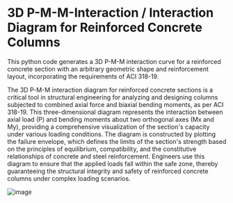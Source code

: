 # 3D P-M-M-Interaction / Interaction Diagram for Reinforced Concrete Columns
This python code generates a 3D P-M-M interaction curve for a reinforced concrete section with an arbitrary geometric shape and reinforcement layout, incorporating the requirements of ACI 318-19.

The 3D P-M-M interaction diagram for reinforced concrete sections is a critical tool in structural engineering for analyzing and designing columns subjected to combined axial force and biaxial bending moments, as per ACI 318-19. This three-dimensional diagram represents the interaction between axial load (P) and bending moments about two orthogonal axes (Mx and My), providing a comprehensive visualization of the section's capacity under various loading conditions. The diagram is constructed by plotting the failure envelope, which defines the limits of the section's strength based on the principles of equilibrium, compatibility, and the constitutive relationships of concrete and steel reinforcement. Engineers use this diagram to ensure that the applied loads fall within the safe zone, thereby guaranteeing the structural integrity and safety of reinforced concrete columns under complex loading scenarios.

![image](https://github.com/user-attachments/assets/505bce60-5b32-49e9-8d23-2e41a319ca10)





